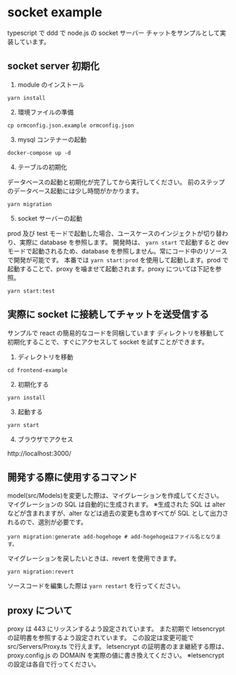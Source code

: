 # socket example

typescript で ddd で node.js の socket サーバー
チャットをサンプルとして実装しています。

## socket server 初期化

1. module のインストール

```
yarn install
```

2. 環境ファイルの準備

```
cp ormconfig.json.example ormconfig.json
```

3. mysql コンテナーの起動

```
docker-compose up -d
```

4. テーブルの初期化

データベースの起動と初期化が完了してから実行してください。
前のステップのデータベース起動には少し時間がかかります。

```
yarn migration
```

5. socket サーバーの起動

prod 及び test モードで起動した場合、ユースケースのインジェクトが切り替わり、実際に database を参照します。
開発時は、 `yarn start` で起動すると dev モードで起動されるため、database を参照しません。常にコード中のリソースで開発が可能です。
本番では `yarn start:prod` を使用して起動します。prod で起動することで、proxy を噛ませて起動されます。proxy については下記を参照。

```
yarn start:test
```

## 実際に socket に接続してチャットを送受信する

サンプルで react の簡易的なコードを同梱しています
ディレクトリを移動して初期化することで、すぐにアクセスして socket を試すことができます。

1. ディレクトリを移動

```
cd frontend-example
```

2. 初期化する

```
yarn install
```

3. 起動する

```
yarn start
```

4. ブラウザでアクセス

http://localhost:3000/

## 開発する際に使用するコマンド

model(src/Models)を変更した際は、マイグレーションを作成してください。
マイグレーションの SQL は自動的に生成されます。
※生成された SQL は alter などが含まれますが、alter などは過去の変更も含めすべてが SQL として出力されるので、選別が必要です。

```
yarn migration:generate add-hogehoge # add-hogehogeはファイル名となります。
```

マイグレーションを戻したいときは、revert を使用できます。

```
yarn migration:revert
```

ソースコードを編集した際は `yarn restart` を行ってください。

## proxy について

proxy は 443 にリッスンするよう設定されています。
また初期で letsencrypt の証明書を参照するよう設定されています。
この設定は変更可能で src/Servers/Proxy.ts で行えます。
letsencrypt の証明書のまま継続する際は、proxy.config.js の DOMAIN を実際の値に書き換えてください。
※letsencrypt の設定は各自で行ってください。
